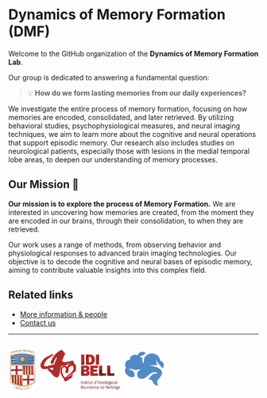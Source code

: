 # Dynamics of Memory Formation (DMF)

<!-- [![DMF badge](https://img.shields.io/badge/DMF-website-badge?color=blue&link=https%3A%2F%2Fbrainvitge.org%2Fgroups%2Fmemory_formation%2F)](https://brainvitge.org/groups/memory_formation/) -->


Welcome to the GitHub organization of the **Dynamics of Memory Formation Lab**. 

Our group is dedicated to answering a fundamental question:

> 💡 **How do we form lasting memories from our daily experiences?**

We investigate the entire process of memory formation, focusing on how memories are encoded, consolidated, and later retrieved.
By utilizing behavioral studies, psychophysiological measures, and neural imaging techniques, we aim to learn more about the cognitive and neural operations that support episodic memory. 
Our research also includes studies on neurological patients, especially those with lesions in the medial temporal lobe areas, to deepen our understanding of memory processes.


## Our Mission 🚀

**Our mission is to explore the process of Memory Formation.** We are interested in uncovering how memories are created, from the moment they are encoded in our brains, through their consolidation, to when they are retrieved. 

Our work uses a range of methods, from observing behavior and physiological responses to advanced brain imaging technologies. 
Our objective is to decode the cognitive and neural bases of episodic memory, aiming to contribute valuable insights into this complex field.

## Related links

- [More information & people](https://brainvitge.org/groups/memory_formation/) <br/>
- [Contact us](https://brainvitge.org/contact/)


---

<br/>
<a href="https://web.ub.edu/" style="margin: 3px"><img src="../logos/ub.svg" alt="logo UB" height=80/></a>
<a href="https://idibell.cat/" style="margin: 3px"><img src="../logos/idibell.svg" alt="logo IDI BELL" height=80/></a>
<a href="https://brainvitge.org/" style="margin: 3px"><img src="../logos/brainvitge.png" alt="logo brainvitge" height=80/></a>